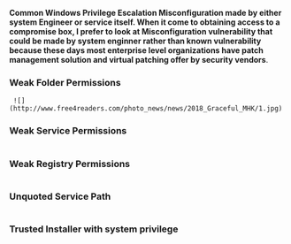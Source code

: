 
**Common Windows Privilege Escalation Misconfiguration made by either system Engineer or service itself.
When it come to obtaining access to a compromise box, I prefer to look at Misconfiguration vulnerability that could be  made by system enginner rather than known vulnerability because these days most enterprise level organizations have patch management solution and virtual patching  offer by security vendors**.

### Weak Folder Permissions
```
 ![](http://www.free4readers.com/photo_news/news/2018_Graceful_MHK/1.jpg)
```

### Weak Service Permissions
```
```

### Weak Registry Permissions
```
```

### Unquoted Service Path
```
```

### Trusted Installer with system privilege

```
```
